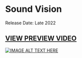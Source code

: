# Sound Vision
Release Date: Late 2022
## [VIEW PREVIEW VIDEO](https://www.youtube.com/watch?v=-33gpQ24XB8)

[![IMAGE ALT TEXT HERE](https://i.ytimg.com/vi/-33gpQ24XB8/hqdefault.jpg)](https://www.youtube.com/watch?v=-33gpQ24XB8)
